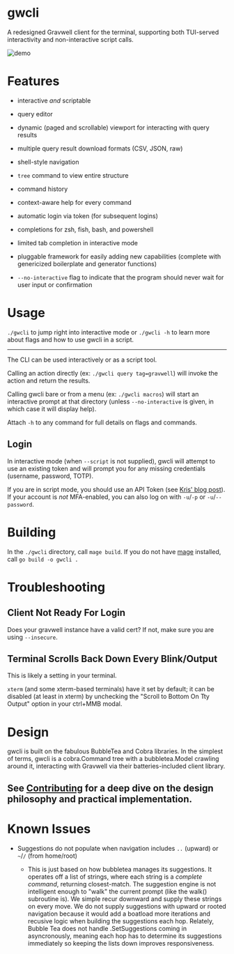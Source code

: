 # gwcli

A redesigned Gravwell client for the terminal, supporting both TUI-served interactivity and non-interactive script calls. 

![demo](demo.gif)

# Features

- interactive *and* scriptable

- query editor

- dynamic (paged and scrollable) viewport for interacting with query results

- multiple query result download formats (CSV, JSON, raw)

- shell-style navigation

- `tree` command to view entire structure

- command history

- context-aware help for every command

- automatic login via token (for subsequent logins)

- completions for zsh, fish, bash, and powershell

- limited tab completion in interactive mode

- pluggable framework for easily adding new capabilities (complete with genericized boilerplate and generator functions)

- `--no-interactive` flag to indicate that the program should never wait for user input or confirmation

# Usage

`./gwcli` to jump right into interactive mode or `./gwcli -h` to learn more about flags and how to use gwcli in a script.

---

The CLI can be used interactively or as a script tool.

Calling an action directly (ex: `./gwcli query tag=gravwell`) will invoke the action and return the results.

Calling gwcli bare or from a menu (ex: `./gwcli macros`) will start an interactive prompt at that directory (unless `--no-interactive` is given, in which case it will display help).

Attach `-h` to any command for full details on flags and commands.

## Login

In interactive mode (when `--script` is not supplied), gwcli will attempt to use an existing token and will prompt you for any missing credentials (username, password, TOTP).

If you are in script mode, you should use an API Token (see [Kris' blog post](https://www.gravwell.io/blog/the-basics-of-gravwell-api-access-tokens)). If your account is *not* MFA-enabled, you can also log on with `-u`/`-p` or `-u`/`--password`.

# Building

In the `./gwcli` directory, call `mage build`. If you do not have [mage](magefile.org) installed, call `go build -o gwcli .`

# Troubleshooting

## Client Not Ready For Login

Does your gravwell instance have a valid cert? If not, make sure you are using `--insecure`.

## Terminal Scrolls Back Down Every Blink/Output

This is likely a setting in your terminal.

`xterm` (and some xterm-based terminals) have it set by default; it can be disabled (at least in xterm) by unchecking the "Scroll to Bottom On Tty Output" option in your ctrl+MMB modal.

# Design

gwcli is built on the fabulous BubbleTea and Cobra libraries. In the simplest of terms, gwcli is a cobra.Command tree with a bubbletea.Model crawling around it, interacting with Gravwell via their batteries-included client library.

## See [Contributing](CONTRIBUTING.md) for a deep dive on the design philosophy and practical implementation.

# Known Issues

- Suggestions do not populate when navigation includes `..` (upward) or `~`/`/` (from home/root)

    - This is just based on how bubbletea manages its suggestions. It operates off a list of strings, where each string is a *complete command*, returning closest-match. The suggestion engine is not intelligent enough to "walk" the current prompt (like the walk() subroutine is). We simple recur downward and supply these strings on every move. We do not supply suggestions with upward or rooted navigation because it would add a boatload more iterations and recusive logic when building the suggestions each hop. Relately, Bubble Tea does not handle .SetSuggestions coming in asyncronously, meaning each hop has to determine its suggestions immediately so keeping the lists down improves responsiveness.